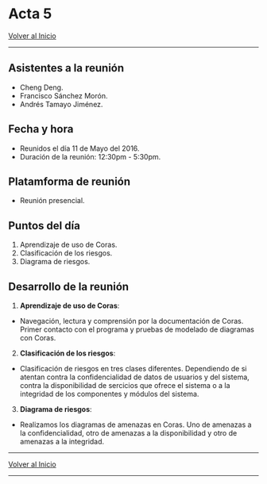 # Acta 5

[Volver al Inicio](/projects/security)

--------

## Asistentes a la reunión

- Cheng Deng.
- Francisco Sánchez Morón.
- Andrés Tamayo Jiménez.

## Fecha y hora

- Reunidos el día 11 de Mayo del 2016.
- Duración de la reunión: 12:30pm - 5:30pm.

## Platamforma de reunión

- Reunión presencial.

## Puntos del día

1. Aprendizaje de uso de Coras.
2. Clasificación de los riesgos.
3. Diagrama de riesgos.

## Desarrollo de la reunión

1. __Aprendizaje de uso de Coras__:
  - Navegación, lectura y comprensión por la documentación de Coras. Primer contacto con el programa y pruebas de modelado de diagramas con Coras.
2. __Clasificación de los riesgos__:
  - Clasificación de riesgos en tres clases diferentes. Dependiendo de si atentan contra la confidencialidad de datos de usuarios y del sistema, contra la disponibilidad de sercicios que ofrece el sistema o a la integridad de los componentes y módulos del sistema.
3. __Diagrama de riesgos__:
  - Realizamos los diagramas de amenazas en Coras. Uno de amenazas a la confidencialidad, otro de amenazas a la disponibilidad y otro de amenazas a la integridad.

--------

[Volver al Inicio](/projects/security)

--------
